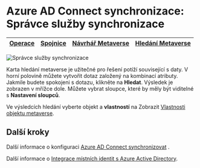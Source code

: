 <properties
    pageTitle="Azure AD Connect synchronizace: synchronizace služby UI | Microsoft Azure"
    description="Vysvětlení informací na kartě hledání Metaverse ve Správci služby synchronizace pro Azure AD Connect."
    services="active-directory"
    documentationCenter=""
    authors="andkjell"
    manager="femila"
    editor=""/>

<tags
    ms.service="active-directory"
    ms.workload="identity"
    ms.tgt_pltfrm="na"
    ms.devlang="na"
    ms.topic="article"
    ms.date="09/07/2016"
    ms.author="billmath"/>


# <a name="azure-ad-connect-sync-synchronization-service-manager"></a>Azure AD Connect synchronizace: Správce služby synchronizace

[Operace](active-directory-aadconnectsync-service-manager-ui-operations.md) | [Spojnice](active-directory-aadconnectsync-service-manager-ui-connectors.md) | [Návrhář Metaverse](active-directory-aadconnectsync-service-manager-ui-mvdesigner.md) | [Hledání Metaverse](active-directory-aadconnectsync-service-manager-ui-mvsearch.md)
--- | --- | --- | ---

![Správce služby synchronizace](./media/active-directory-aadconnectsync-service-manager-ui/mvsearch.png)

Karta hledání metaverse je užitečné pro řešení potíží související s daty. V horní polovině můžete vytvořit dotaz založený na kombinací atributy. Jakmile budete spokojeni s dotazu, klikněte na **Hledat**. Výsledek je zobrazen v mřížce dole. Můžete vybrat sloupce, které by měly být viditelné s **Nastavení sloupců**.

Ve výsledcích hledání vyberte objekt a **vlastností** na Zobrazit [Vlastnosti objektu metaverse](active-directory-aadconnectsync-service-manager-ui-connectors.md#metaverse-object-properties).

## <a name="next-steps"></a>Další kroky
Další informace o konfiguraci [Azure AD Connect synchronizovat](active-directory-aadconnectsync-whatis.md) .

Další informace o [Integrace místních identit s Azure Active Directory](active-directory-aadconnect.md).
